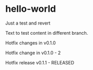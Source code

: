 # hello-world
Just a test and revert

Text to test content in different branch.

Hotfix changes in v0.1.0

Hotfix change in v0.1.0 - 2

Hotfix release v0.1.1 - RELEASED
